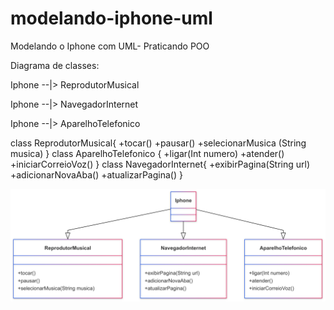 # modelando-iphone-uml
Modelando o Iphone com UML- Praticando POO

Diagrama de classes: 

Iphone --|> ReprodutorMusical 

Iphone --|> NavegadorInternet 

Iphone --|> AparelhoTelefonico 

class ReprodutorMusical{
        +tocar()
        +pausar()
        +selecionarMusica (String musica) 
    }
class AparelhoTelefonico {
       +ligar(Int numero) 
       +atender()
       +iniciarCorreioVoz()
   }
class NavegadorInternet{
       +exibirPagina(String url) 
       +adicionarNovaAba() 
       +atualizarPagina() 
   }

![alt text](DiagramaIphone.png)